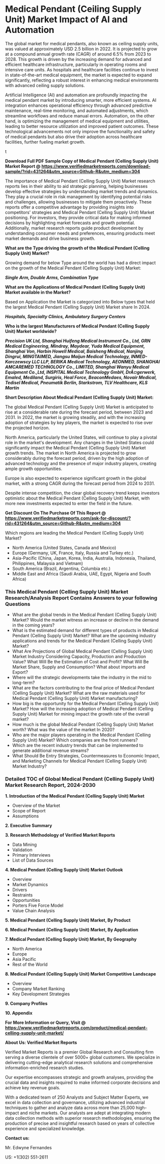 <meta name="title" content="Global Medical Pendant (Ceiling Supply Unit) Market Impact of AI and Automation"><meta name="description" content="The global market for medical pendants, also known as ceiling supply units, was valued at approximately USD 2.5 billion in 2022. It is projected to grow at a compound "><meta name="title" content="Medical Pendant (Ceiling Supply Unit) Market Size, Share, Scope, Trends, Growth, Opportunities, Analysis, Forecast"><h1>Medical Pendant (Ceiling Supply Unit) Market Impact of AI and Automation</h1><p>The global market for medical pendants, also known as ceiling supply units, was valued at approximately USD 2.5 billion in 2022. It is projected to grow at a compound annual growth rate (CAGR) of around 6.5% from 2023 to 2028. This growth is driven by the increasing demand for advanced and efficient healthcare infrastructure, particularly in operating rooms and intensive care units. As hospitals and healthcare facilities continue to invest in state-of-the-art medical equipment, the market is expected to expand significantly, reflecting a robust interest in enhancing medical environments with advanced ceiling supply solutions.</p><p>Artificial Intelligence (AI) and automation are profoundly impacting the medical pendant market by introducing smarter, more efficient systems. AI integration enhances operational efficiency through advanced predictive maintenance, real-time monitoring, and automated adjustments, which streamline workflows and reduce manual errors. Automation, on the other hand, is optimizing the management of medical equipment and utilities, leading to better resource utilization and improved patient outcomes. These technological advancements not only improve the functionality and safety of medical pendants but also drive their adoption across healthcare facilities, further fueling market growth.</p>t</p><p id="" class=""><strong>Download Full PDF Sample Copy of Medical Pendant (Celling Supply Unit) Market Report @ <a href="https://www.verifiedmarketreports.com/download-sample/?rid=431264&utm_source=Github-R&utm_medium=304" target="_blank">https://www.verifiedmarketreports.com/download-sample/?rid=431264&utm_source=Github-R&utm_medium=304</a></strong></p><p>The importance of&nbsp;Medical Pendant (Celling Supply Unit) Market research reports lies in their ability to aid strategic planning, helping businesses develop effective strategies by understanding market trends and dynamics. They play a crucial role in risk management by identifying potential risks and challenges, allowing businesses to mitigate them proactively. These reports offer a competitive advantage by providing insights into competitors' strategies and Medical Pendant (Celling Supply Unit) Market positioning. For investors, they provide critical data for making informed decisions by highlighting market forecasts and growth potential. Additionally, market research reports guide product development by understanding consumer needs and preferences, ensuring products meet market demands and drive business growth.</p><p><strong>What are the&nbsp;Type driving the growth of the Medical Pendant (Celling Supply Unit) Market?</strong></p><p id="" class="">Growing demand for below Type around the world has had a direct impact on the growth of the Medical Pendant (Celling Supply Unit) Market:</p><em><strong>Single Arm, Double Arms, Combination Type</strong></em></p><strong>What are the&nbsp;Applications&nbsp;of Medical Pendant (Celling Supply Unit) Market available in the Market?</strong></p><p id="" class="">Based on Application the Market is categorized into Below types that held the largest Medical Pendant (Celling Supply Unit) Market share In 2024.</p><em><strong>Hospitals, Specialty Clinics, Ambulatory Surgery Centers</strong></em></p><strong>Who is the largest Manufacturers of Medical Pendant (Celling Supply Unit) Market worldwide?</strong></p><p><em><strong>Precision UK Ltd, Shanghai Huifeng Medical Instrument Co., Ltd, GRN Medical Engineering, Mindray, Maydear, Yuda Medical Equipment, Shanghai Von, Harbin Howell Medical, Baisheng Medical, Nanjing Dingrui, MINGTAIMED, Jiangsu Maijun Medical Technology, INMED-Karczewscy LLC LLP, BERIKA Medical Technology, AEONMED, SHANGHAI AMCAREMED TECHNOLOGY Co., LIMITED, Shanghai Wanyu Medical Equipment Co.,Ltd, INSPITAL Medical Technology GmbH, DrÃ¤gerwerk, Emaled, Mediland, Surgiris, Heal Force, BeaconMedaes, Novair Medical, Tedisel Medical, Pneumatik Berlin, Starkstrom, TLV Healthcare, KLS Martin</strong></em></p><p id="" class=""><strong>Short Description About Medical Pendant (Celling Supply Unit) Market:</strong></p><p>The global Medical Pendant (Celling Supply Unit) Market is anticipated to rise at a considerable rate during the forecast period, between 2023 and 2031. In 2022, the market is growing steadily, and with the increasing adoption of strategies by key players, the market is expected to rise over the projected horizon.</p><p>North America, particularly the United States, will continue to play a pivotal role in the market's development. Any changes in the United States could significantly impact the Medical Pendant (Celling Supply Unit) Market growth trends. The market in North America is projected to grow considerably during the forecast period, driven by the high adoption of advanced technology and the presence of major industry players, creating ample growth opportunities.</p><p>Europe is also expected to experience significant growth in the global market, with a strong CAGR during the forecast period from 2024 to 2031.</p><p>Despite intense competition, the clear global recovery trend keeps investors optimistic about the Medical Pendant (Celling Supply Unit) Market, with more new investments expected to enter the field in the future.</p><p id="" class=""><strong>Get Discount On The Purchase Of This Report @ <a href="https://www.verifiedmarketreports.com/ask-for-discount/?rid=431264&utm_source=Github-R&utm_medium=304" target="_blank">https://www.verifiedmarketreports.com/ask-for-discount/?rid=431264&utm_source=Github-R&utm_medium=304</a></strong></p>Which regions are leading the Medical Pendant (Celling Supply Unit) Market?</p><ul><li>North America (United States, Canada and Mexico)</li><li>Europe (Germany, UK, France, Italy, Russia and Turkey etc.)</li><li>Asia-Pacific (China, Japan, Korea, India, Australia, Indonesia, Thailand, Philippines, Malaysia and Vietnam)</li><li>South America (Brazil, Argentina, Columbia etc.)</li><li>Middle East and Africa (Saudi Arabia, UAE, Egypt, Nigeria and South Africa)</li></ul><h3 id="" class="">This Medical Pendant (Celling Supply Unit) Market Research/Analysis Report Contains Answers to your following Questions</h3><ul><li>What are the global trends in the Medical Pendant (Celling Supply Unit) Market? Would the market witness an increase or decline in the demand in the coming years?</li><li>What is the estimated demand for different types of products in Medical Pendant (Celling Supply Unit) Market? What are the upcoming industry applications and trends for the Medical Pendant (Celling Supply Unit) Market?</li><li>What Are Projections of Global Medical Pendant (Celling Supply Unit) Market Industry Considering Capacity, Production and Production Value? What Will Be the Estimation of Cost and Profit? What Will Be Market Share, Supply and Consumption? What about imports and Export?</li><li>Where will the strategic developments take the industry in the mid to long-term?</li><li>What are the factors contributing to the final price of Medical Pendant (Celling Supply Unit) Market? What are the raw materials used for Medical Pendant (Celling Supply Unit) Market manufacturing?</li><li>How big is the opportunity for the Medical Pendant (Celling Supply Unit) Market? How will the increasing adoption of Medical Pendant (Celling Supply Unit) Market for mining impact the growth rate of the overall market?</li><li>How much is the global Medical Pendant (Celling Supply Unit) Market worth? What was the value of the market In 2020?</li><li>Who are the major players operating in the Medical Pendant (Celling Supply Unit) Market? Which companies are the front runners?</li><li>Which are the recent industry trends that can be implemented to generate additional revenue streams?</li><li>What Should Be Entry Strategies, Countermeasures to Economic Impact, and Marketing Channels for Medical Pendant (Celling Supply Unit) Market Industry?</li></ul><h3 id="" class="">Detailed TOC of Global Medical Pendant (Celling Supply Unit) Market Research Report, 2024-2030</h3><p id="" class=""><strong>1. Introduction of the Medical Pendant (Celling Supply Unit) Market</strong></p><ul><li>Overview of the Market</li><li>Scope of Report</li><li>Assumptions</li></ul><p id="" class=""><strong>2. Executive Summary</strong></p><p id="" class=""><strong>3. Research Methodology of Verified Market Reports</strong></p><ul><li>Data Mining</li><li>Validation</li><li>Primary Interviews</li><li>List of Data Sources</li></ul><p id="" class=""><strong>4. Medical Pendant (Celling Supply Unit) Market Outlook</strong></p><ul><li>Overview</li><li>Market Dynamics</li><li>Drivers</li><li>Restraints</li><li>Opportunities</li><li>Porters Five Force Model</li><li>Value Chain Analysis</li></ul><p id="" class=""><strong>5. Medical Pendant (Celling Supply Unit) Market, By Product</strong></p><p id="" class=""><strong>6. Medical Pendant (Celling Supply Unit) Market, By Application</strong></p><p id="" class=""><strong>7. Medical Pendant (Celling Supply Unit) Market, By Geography</strong></p><ul><li>North America</li><li>Europe</li><li>Asia Pacific</li><li>Rest of the World</li></ul><p id="" class=""><strong>8. Medical Pendant (Celling Supply Unit) Market Competitive Landscape</strong></p><ul><li>Overview</li><li>Company Market Ranking</li><li>Key Development Strategies</li></ul><p id="" class=""><strong>9. Company Profiles</strong></p><p id="" class=""><strong>10. Appendix</strong></p><p id="" class=""><strong>For More Information or Query, Visit @ <a href="https://www.verifiedmarketreports.com/product/medical-pendant-celling-supply-unit-market/" target="_blank">https://www.verifiedmarketreports.com/product/medical-pendant-celling-supply-unit-market/</a></strong></p><p id="" class=""><strong>About Us: Verified Market Reports</strong></p><p id="" class="">Verified Market Reports is a premier Global Research and Consulting firm serving a diverse clientele of over 5000+ global customers. We specialize in delivering cutting-edge analytical research solutions and comprehensive information-enriched research studies.</p><p id="" class="">Our expertise encompasses strategic and growth analyses, providing the crucial data and insights required to make informed corporate decisions and achieve key revenue goals.</p><p id="" class="">With a dedicated team of 250 Analysts and Subject Matter Experts, we excel in data collection and governance, utilizing advanced industrial techniques to gather and analyze data across more than 25,000 high-impact and niche markets. Our analysts are adept at integrating modern data collection methods with superior research methodologies, ensuring the production of precise and insightful research based on years of collective experience and specialized knowledge.</p><p id="" class=""><strong>Contact us:</strong></p><p id="" class="">Mr. Edwyne Fernandes</p><p id="" class="">US: +1(302) 551-2611</p>